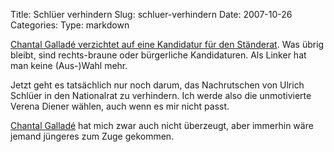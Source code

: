Title: Schlüer verhindern
Slug: schluer-verhindern
Date: 2007-10-26
Categories:
Type: markdown

[Chantal Galladé verzichtet auf eine Kandidatur für den Ständerat](http://www.nzz.ch/_1.575094.html). Was übrig bleibt, sind rechts-braune oder bürgerliche Kandidaturen. Als Linker hat man keine (Aus-)Wahl mehr.

Jetzt geht es tatsächlich nur noch darum, das Nachrutschen von Ulrich Schlüer in den Nationalrat zu verhindern. Ich werde also die unmotivierte Verena Diener wählen, auch wenn es mir nicht passt.

[Chantal Galladé](http://spinlock.ch/blog/2007/10/16/sp-und-links-grune-linksautonome/) hat mich zwar auch nicht überzeugt, aber immerhin wäre jemand jüngeres zum Zuge gekommen.
